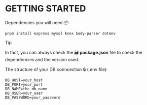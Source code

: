 # GETTING STARTED

Dependencies you will need 📦
```
pnpm install express mysql knex body-parser dotenv
```
>[!TIP]
> In fact, you can always check the 🗃️ **package.json** file to check the dependencies and the version used.

The structure of your DB conncection 🔒 (.env file):
```
DB_HOST=your_host
DB_PORT=your_port
DB_NAME=the_db_name
DB_USER=your_user
DB_PASSWORD=your_password
```
